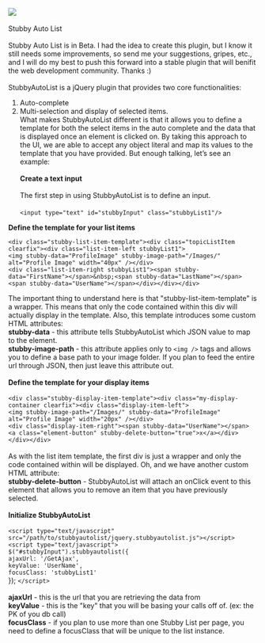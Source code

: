 <img src="http://www.stubbyui.com/images/stubby-mock.png" /><br /><br />
Stubby Auto List<br /><br />
Stubby Auto List is in Beta. I had the idea to create this plugin, but I know it still needs some improvements, so send me your suggestions, gripes, etc., and I will do my best to push this forward into a stable plugin that will benifit the web development community. Thanks :)
<br /><br />
StubbyAutoList is a jQuery plugin that provides two core functionalities:<br />
1.	Auto-complete<br />
2.	Multi-selection and display of selected items.<br />
What makes StubbyAutoList different is that it allows you to define a template for both the select items in the auto complete and the data that is displayed once an element is clicked on. By taking this approach to the UI, we are able to accept any object literal and map its values to the template that you have provided. But enough talking, let’s see an example:
<br /><br />
**Create a text input**<br /><br />
The first step in using StubbyAutoList is to define an input.<br /><br />
`<input type="text" id="stubbyInput" class="stubbyList1"/>`

**Define the template for your list items**

`<div class="stubby-list-item-template"><div class="topicListItem clearfix"><div class="list-item-left stubbyList1">`<br />
`<img stubby-data="ProfileImage" stubby-image-path="/Images/" alt="Profile Image" width="40px" /></div>`<br />
`<div class="list-item-right stubbyList1"><span stubby-data="FirstName"></span>&nbsp;<span stubby-data="LastName"></span>`<br /> 
`<span stubby-data="UserName"></span></div></div></div>`

The important thing to understand here is that "stubby-list-item-template" is a wrapper. This means that only the code contained within this div will actually display in the template. Also, this template introduces some custom HTML attributes:<br />
**stubby-data** - this attribute tells StubbyAutoList which JSON value to map to the element.
<br />**stubby-image-path** - this attribute applies only to `<img />` tags and allows you to define a base path to your image folder. If you plan to feed the entire url through JSON, then just leave this attribute out.
<br /><br />
**Define the template for your display items**<br /><br />
`<div class="stubby-display-item-template"><div class="my-display-container clearfix"><div class="display-item-left">`<br />
`<img stubby-image-path="/Images/" stubby-data="ProfileImage" alt="Profile Image" width="20px" /></div>`<br />
`<div class="display-item-right"><span stubby-data="UserName"></span>`<br />
`<a class="element-button" stubby-delete-button="true">x</a></div></div></div>`
<br /><br />
As with the list item template, the first div is just a wrapper and only the code contained within will be displayed. Oh, and we have another custom HTML attribute:<br />
**stubby-delete-button** - StubbyAutoList will attach an onClick event to this element that allows you to remove an item that you have previously selected.
<br /><br />
**Initialize StubbyAutoList**
<br /><br />
`<script type="text/javascript" src="/path/to/stubbyautolist/jquery.stubbyautolist.js"></script>`<br />
`<script type="text/javascript">`<br />
    `$("#stubbyInput").stubbyautolist({`<br />
        `ajaxUrl: '/GetAjax',`<br />
        `keyValue: 'UserName',`<br />
        `focusClass: 'stubbyList1'`<br />
    });
`</script>`
<br /><br />
**ajaxUrl** - this is the url that you are retrieving the data from<br />
**keyValue** - this is the "key" that you will be basing your calls off of. (ex: the PK of you db call)<br />
**focusClass** - if you plan to use more than one Stubby List per page, you need to define a focusClass that will be unique to the list instance.